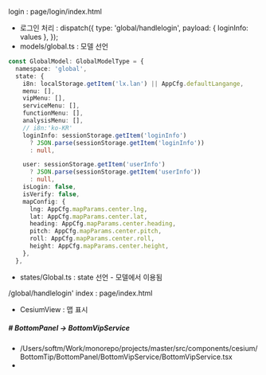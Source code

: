 login : page/login/index.html
  - 로그인 처리 : 
    dispatch({
            type: 'global/handlelogin',
            payload: { loginInfo: values },
        });
  - models/global.ts : 모델 선언
```ts
const GlobalModel: GlobalModelType = {
  namespace: 'global',
  state: {
    i8n: localStorage.getItem('lx.lan') || AppCfg.defaultLangange,
    menu: [],
    vipMenu: [],
    serviceMenu: [],
    functionMenu: [],
    analysisMenu: [],
    // i8n:'ko-KR'
    loginInfo: sessionStorage.getItem('loginInfo')
      ? JSON.parse(sessionStorage.getItem('loginInfo'))
      : null,

    user: sessionStorage.getItem('userInfo')
      ? JSON.parse(sessionStorage.getItem('userInfo'))
      : null,
    isLogin: false,
    isVerify: false,
    mapConfig: {
      lng: AppCfg.mapParams.center.lng,
      lat: AppCfg.mapParams.center.lat,
      heading: AppCfg.mapParams.center.heading,
      pitch: AppCfg.mapParams.center.pitch,
      roll: AppCfg.mapParams.center.roll,
      height: AppCfg.mapParams.center.height,
    },
  },
```
  - states/Global.ts : state 선언 - 모델에서 이용됨
  
  
  /global/handlelogin'
index : page/index.html
  - CesiumView : 맵 표시

##### # BottomPanel -> BottomVipService
  - /Users/softm/Work/monorepo/projects/master/src/components/cesium/BottomTip/BottomPanel/BottomVipService/BottomVipService.tsx
  - 